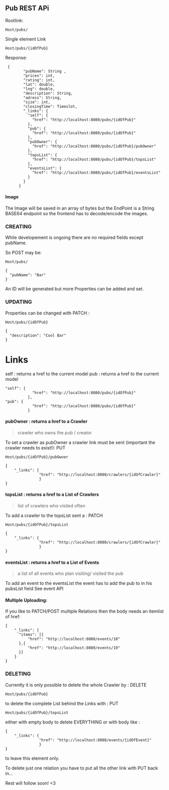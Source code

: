 ## Pub REST APi
Rootlink:
```
Host/pubs/
```

Single element Link
```
Host/pubs/{idOfPub}
```
Response:
```
 {
        "pubName": String ,
        "prices": int,
        "rating": int,
        "lat": double,
        "lng": double,
        "description": String,
        "adress": String,
        "size": int,
        "closingTime": Timeslot,
        "_links": {
          "self": {
            "href": "http://localhost:8080/pubs/{idOfPub}"
          },
          "pub": {
            "href": "http://localhost:8080/pubs/{idOfPub}"
          },
          "pubOwner": {
            "href": "http://localhost:8080/pubs/{idOfPub}/pubOwner"
          },
          "topsList": {
            "href": "http://localhost:8080/pubs/{idOfPub}/topsList"
          },
          "eventsList": {
            "href": "http://localhost:8080/pubs/{idOfPub}/eventsList"
          }
        }
      }
```
#### Image
The Image will be saved in an array of bytes but the EndPoint is a String BASE64 endpoint so the frontend has to decode/encode the images.

### CREATING
While developement is ongoing there are no required fields except pubName.

So POST may be:
```
Host/pubs/
```
```
{
  "pubName": "Bar"
}
```
An ID will be generated but more Properties can be added and set.

### UPDATING

Properties can be changed with PATCH :
```
Host/pubs/{idOfPub}
```
```
{
  "description": "Cool Bar"
}
```
# Links
self : returns a href to the current model
pub : returns a href to the current model
```
"self": {
            "href": "http://localhost:8080/pubs/{idOfPub}"
          },
"pub": {
            "href": "http://localhost:8080/pubs/{idOfPub}"
          }
```

#### pubOwner : returns a href to a Crawler 
> crawler who owns the pub / creator

To set a crawler as pubOwner a crawler link must be sent (important the crawler needs to exist!): PUT
```
Host/pubs/{idOfPub}/pubOwner
```
```
{
    "_links": {
               "href": "http://localhost:8080/crawlers/{idOfCrawler}"
               }
}
```

#### topsList : returns a href to a List of Crawlers
> list of crawlers who visited often

To add a crawler to the topsList sent a : PATCH
```
Host/pubs/{idOfPub}/topsList
```
```
{
    "_links": {
               "href": "http://localhost:8080/crawlers/{idOfCrawler}"
               }
}
```

#### eventsList : returns a href to a List of Events 
> a list of all events who plan visiting/ visited the pub

To add an event to the eventsList the event has to add the pub to in his pubsList field
See event API

#### Multiple Uploading:
If you like to PATCH/POST multiple Relations then the body needs an itemlist of href:
```
{
    "_links": {
      "items": [{
          "href": "http://localhost:8080/events/18"
      },{
          "href": "http://localhost:8080/events/19"
      }]
    }
}
```

### DELETING
Currently it is only possible to delete the whole Crawler by : DELETE 
```
Host/pubs/{idOfPub}
```

to delete the complete List behind the Links with : PUT
```
Host/pubs/{idOfPub}/topsList
```
either with empty body to delete EVERYTHING or with body like :
```
{
    "_links": {
               "href": "http://localhost:8080/events/{idOfEvent}"
               }
}
```
to leave this element only.

To delete just one relation you have to put all the other link with PUT back in...

Rest will follow soon! <3

